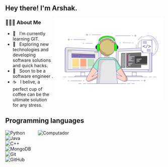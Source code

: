 <h2>Hey there! I'm Arshak.</h2>

<img align="right" alt="GIF" src="https://raw.githubusercontent.com/devSouvik/devSouvik/master/gif3.gif" width="350"/>


<h3> 👨🏻‍💻 About Me </h3>

- 🔭 &nbsp; I’m currently learning GIT.
- 🤔 &nbsp; Exploring new technologies and developing software solutions and quick hacks.
- 💼 &nbsp; Soon to be a software engineer .
- ☕ &nbsp; I belive, a perfect cup of coffee can be the ultimate solution for any stress. 


 
<h2>Programming languages</h2>

<img src="https://raw.githubusercontent.com/MicaelliMedeiros/micaellimedeiros/master/image/computer-illustration.png" align="right" min-width="400px" max-width="250px" width="400px"  alt="Computador">


 
 
![Python](https://img.shields.io/badge/-Python-333333?style=flat&logo=python)</br>
![Java](https://img.shields.io/badge/-Java-333333?style=flat&logo=Java&logoColor=007396)</br>
![C++](https://img.shields.io/badge/-C++-333333?style=flat&logo=C%2B%2B&logoColor=00599C)</br>
![MongoDB](https://img.shields.io/badge/-MongoDB-333333?style=flat&logo=mongodb)</br>
![Git](https://img.shields.io/badge/-Git-333333?style=flat&logo=git)</br>
![GitHub](https://img.shields.io/badge/-GitHub-333333?style=flat&logo=github)

 

 



 
 
 
 
